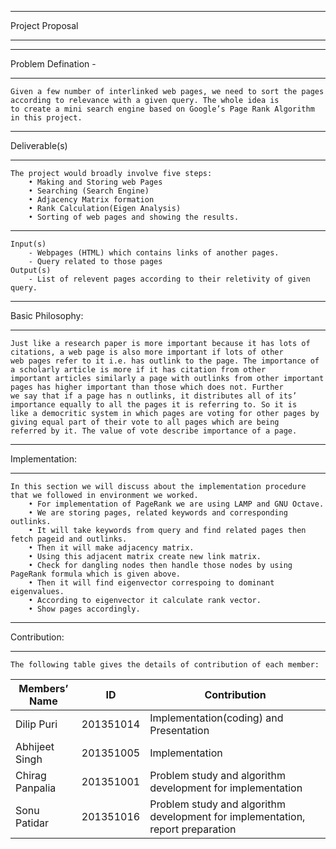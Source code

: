 *********************************************
Project Proposal
*********************************************

*********************************************
Problem Defination -
*********************************************
	Given a few number of interlinked web pages, we need to sort the pages according to relevance with a given query. The whole idea is 
	to create a mini search engine based on Google’s Page Rank Algorithm in this project.


*********************************************
Deliverable(s)
*********************************************
	The project would broadly involve five steps:
		• Making and Storing web Pages
		• Searching (Search Engine)
		• Adjacency Matrix formation
		• Rank Calculation(Eigen Analysis)
		• Sorting of web pages and showing the results.
*********************************************
	Input(s)
		- Webpages (HTML) which contains links of another pages.
		- Query related to those pages
	Output(s)
		- List of relevent pages according to their reletivity of given query.


*********************************************
Basic Philosophy:
*********************************************
	Just like a research paper is more important because it has lots of citations, a web page is also more important if lots of other 
	web pages refer to it i.e. has outlink to the page. The importance of a scholarly article is more if it has citation from other 
	important articles similarly a page with outlinks from other important pages has higher important than those which does not. Further 
	we say that if a page has n outlinks, it distributes all of its’ importance equally to all the pages it is referring to. So it is 
	like a democritic system in which pages are voting for other pages by giving equal part of their vote to all pages which are being 
	referred by it. The value of vote describe importance of a page.

*********************************************
Implementation:
*********************************************
	In this section we will discuss about the implementation procedure that we followed in environment we worked.
		• For implementation of PageRank we are using LAMP and GNU Octave.
		• We are storing pages, related keywords and corresponding outlinks.
		• It will take keywords from query and find related pages then fetch pageid and outlinks.
		• Then it will make adjacency matrix.
		• Using this adjacent matrix create new link matrix.
		• Check for dangling nodes then handle those nodes by using PageRank formula which is given above.
		• Then it will find eigenvector correspoing to dominant eigenvalues.
		• According to eigenvector it calculate rank vector.
		• Show pages accordingly.

*********************************************
Contribution:
*********************************************
	The following table gives the details of contribution of each member:
|Members’ Name | ID | Contribution |
|----------|--------|--------------|
| Dilip Puri | 201351014 | Implementation(coding) and Presentation |
| Abhijeet Singh | 201351005 | Implementation |
| Chirag Panpalia | 201351001 | Problem study and algorithm development for implementation |
| Sonu Patidar | 201351016 | Problem study and algorithm development for implementation, report preparation |

